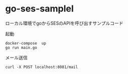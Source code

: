 # go-ses-samplel

ローカル環境でgoからSESのAPIを呼び出すサンプルコード

起動
```
docker-compose  up 
go run main.go 
```

メール送信
```
curl -X POST localhost:8081/mail
```
